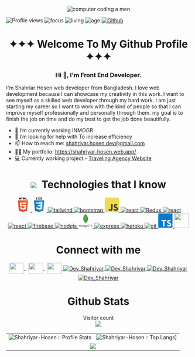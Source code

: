 <p align="center" ><img alt="computer coding a men" src="https://i.ibb.co/9pNj7M3/coding.gif" width="100%" height="320" /></p>

![Profile views](https://gpvc.arturio.dev/Shahriyar-Hosen)
![focus](https://img.shields.io/badge/focus-FullStack-critical)
![living](https://img.shields.io/badge/living-Natore-3c9)
![age](https://img.shields.io/badge/age-21-blueviolet)
[![Github](https://img.shields.io/github/followers/Shahriyar-Hosen?label=Follow&style=social)](https://github.com/Shahriyar-Hosen)&nbsp;

<!--START_SECTION:waka-->
<!-- ![Code Time](http://img.shields.io/badge/Code%20Time-1%2C187%20hrs%2034%20mins-blue)
 -->
<!-- ![views](https://komarev.com/ghpvc/?username=shahriyarhosen&label=Profile%20views&color=0e75b6&style=flat) -->

<h1 align="center"> ✦✦✦ Welcome To My Github Profile ✦✦✦ </h1>
<h3 align="center"> Hi 👋, I'm Front End Developer.</h3>

I'm Shahriar Hosen web developer from Bangladesh. I love web development because I can showcase my creativity in this work. I want to see myself as a skilled web developer through my hard work. I am just starting my career so I want to work with the kind of people so that I can improve myself professionally and personally through them. my goal is to finish the job on time and do my best to get the job done beautifully.

<!-- [![Github](https://img.shields.io/github/followers/shahriyarhosen?label=Follow&style=social)](https://github.com/shahriyarhosen)&nbsp;![Profile views](https://gpvc.arturio.dev/shahriyarhosen) -->

- 🌱 I’m currently working INMOGR
- 🤔 I’m looking for help with To increase efficiency
- 📫 How to reach me: shahriyar.hosen.dev@gmail.com
- 🕵️‍♂️ My portfolio: https://shahriyar-hosen.web.app/
- 💻 Currently working project:- [Traveling Agency Website](https://traveling-agency.web.app/)

<h1 align="center">
<img src = "https://media2.giphy.com/media/QssGEmpkyEOhBCb7e1/giphy.gif?cid=ecf05e47a0n3gi1bfqntqmob8g9aid1oyj2wr3ds3mg700bl&rid=giphy.gif" width='50'/>
&nbsp;Technologies that I know</h1>
<p align="center">
<a href="https://www.w3.org/html/" target="_blank" rel="noreferrer"> 
<img src="https://raw.githubusercontent.com/devicons/devicon/master/icons/html5/html5-original-wordmark.svg" alt="html5" width="40" height="40"/> 
</a> 
<a href="https://www.w3schools.com/css/" target="_blank" rel="noreferrer"> 
<img src="https://raw.githubusercontent.com/devicons/devicon/master/icons/css3/css3-original-wordmark.svg" alt="css3" width="40" height="40"/> 
</a> 
<a href="https://tailwindcss.com/" target="_blank" rel="noreferrer"> 
<img src="https://www.vectorlogo.zone/logos/tailwindcss/tailwindcss-icon.svg" alt="tailwind" width="40" height="40"/> 
</a> 
<a href="https://getbootstrap.com" target="_blank" rel="noreferrer"> 
<img src="https://i.ibb.co/6BRCwLQ/bootstrap.png" alt="bootstrap" width="40" height="40"/> 
</a> 
<a href="https://developer.mozilla.org/en-US/docs/Web/JavaScript" target="_blank" rel="noreferrer"> 
<img src="https://raw.githubusercontent.com/devicons/devicon/master/icons/javascript/javascript-original.svg" alt="javascript" width="40" height="40"/> 
</a>
<a href="https://reactjs.org/" target="_blank" rel="noreferrer"> 
<img src="https://i.ibb.co/5xXVNVh/react.png" alt="react" width="40" height="40"/> 
</a> 
<a href="https://redux.js.org/" target="_blank" rel="noreferrer"> 
<img src="https://i.ibb.co/v4BFdS7/Redux.png" alt="Redux" width="40" height="40"/> 
</a> 
<a href="https://reactrouter.com/" target="_blank" rel="noreferrer"> 
<img src="https://i.ibb.co/72RyCgr/route-removebg-preview.png" alt="react" width="40" height="40"/> 
</a>
<a href="https://react-query.tanstack.com/" target="_blank" rel="noreferrer"> 
<img src="https://i.ibb.co/KG89Bqd/Screenshot-1-removebg-preview.png" alt="react" width="40" height="40"/> 
</a>
<a href="https://firebase.google.com/" target="_blank" rel="noreferrer"> 
<img src="https://www.vectorlogo.zone/logos/firebase/firebase-icon.svg" alt="firebase" width="40" height="40"/> 
</a>

<a href="https://nodejs.org" target="_blank" rel="noreferrer"> 
<img src="https://res.cloudinary.com/dev-shahriyar/image/upload/v1676877581/Store/node-js_yvcjpp.png" alt="nodejs" width="35" height="40"/> 
</a> 
<a href="https://www.mongodb.com/" target="_blank" rel="noreferrer"> 
<img src="https://raw.githubusercontent.com/devicons/devicon/master/icons/mongodb/mongodb-original-wordmark.svg" alt="mongodb" width="40" height="40"/> 
</a> 
<a href="https://expressjs.com" target="_blank" rel="noreferrer"> 
<img src="https://res.cloudinary.com/dev-shahriyar/image/upload/v1676877264/Store/Express-js_r4har1.png" alt="express" width="40" height="40"/> 
</a> 
<a href="https://heroku.com" target="_blank" rel="noreferrer"> 
<img src="https://www.vectorlogo.zone/logos/heroku/heroku-icon.svg" alt="heroku" width="40" height="40"/> 
</a> 
<a href="https://git-scm.com/" target="_blank" rel="noreferrer"> 
<img src="https://www.vectorlogo.zone/logos/git-scm/git-scm-icon.svg" alt="git" width="40" height="40"/> 
</a> 
<a href="https://www.typescriptlang.org/" target="_blank" rel="noreferrer"> 
<img src="https://raw.githubusercontent.com/devicons/devicon/master/icons/typescript/typescript-original.svg" alt="typescript" width="40" height="40"/> 
</a>
<a href="https://app.netlify.com/" target="_blank" rel="noreferrer"> 
<img src="https://i.ibb.co/HXbptwp/5bSckoxz.png" width="40" height="40"/> 
</a> 
</p>

<h1 align="center">Connect with me</h1>

<p align="center">
<a href="mailto:shahriyar.hosen.dev@gmail.com" target="_blank" rel="noopener" >
<img align="center" src="https://www.pngkey.com/png/full/84-840977_email-png-icon.png" height="30" width="40"/>
</a>&nbsp;
<a href="https://stackoverflow.com/users/18384022/shahriyar-hosen" target="_blank" rel="noopener" >
<img align="center" src="https://cdn.iconscout.com/icon/free/png-256/stackoverflow-2-432547.png" height="30" width="40"/>
</a>&nbsp;
<a href="https://shahriyar-hosen.web.app/" target="_blank" rel="noopener">
<img align="center" src="https://i.ibb.co/j68NX6q/protfolio.png" height="30" width="40" />
</a>
<a  href="https://twitter.com/Dev_Shahriyar" target="blank">
<img  align="center" src="https://raw.githubusercontent.com/rahuldkjain/github-profile-readme-generator/master/src/images/icons/Social/twitter.svg" alt="Dev_Shahriyar" height="30" width="40" />
</a>
<a href="https://www.linkedin.com/in/shahriyar-hossen/" target="blank">
<img align="center" src="https://raw.githubusercontent.com/rahuldkjain/github-profile-readme-generator/master/src/images/icons/Social/linked-in-alt.svg" alt="Dev_Shahriyar" height="30" width="40" />
</a>
<a href="https://www.facebook.com/shahriyar.hosen.dev/" target="blank">
<img align="center" src="https://raw.githubusercontent.com/rahuldkjain/github-profile-readme-generator/master/src/images/icons/Social/facebook.svg" alt="Dev_Shahriyar" height="30" width="40" />
</a>
<a href="https://www.instagram.com/dev_shahriyar/" target="blank">
<img align="center" src="https://raw.githubusercontent.com/rahuldkjain/github-profile-readme-generator/master/src/images/icons/Social/instagram.svg" alt="Dev_Shahriyar" height="30" width="40" />
</a>
</p>

<!-- <h1></h1> -->

<!--Other Mode -->
<!--chartreuse-dark  -->
<!-- gotham -->
<!-- <h3 align="center">Contribution Graph</h3>

[![Shahriyar-Hosen's github activity graph](https://activity-graph.herokuapp.com/graph?username=Shahriyar-Hosen&theme=chartreuse-dark)](https://github.com/ashutosh00710/github-readme-activity-graph)
<br> -->

<p align="center">
   <table>
   <h1 align="center">Github Stats</h1>
   
   <p align="center"> 
     Visitor count <br/>
     <img src="https://profile-counter.glitch.me/shahriyarhosen/count.svg" />
   </p>
       <tr>
       <td><img alt="Shahriyar-Hosen :: Profile Stats" src="https://github-readme-stats.vercel.app/api?username=Shahriyar-Hosen&theme=blue-green&amp;show_icons=true&amp;count_private=true&amp;hide_border=true" /></td>
<!--     &hide=html     -->
       <td><img alt="Shahriyar-Hosen :: Top Langs]" src="https://github-readme-stats.vercel.app/api/top-langs/?username=Shahriyar-Hosen&langs_count=14&theme=blue-green&layout=compact&hide=html"> </td>
     </tr>
     <tr>
        <td colspan="2" align="center"><img  align="center" src="https://github-readme-streak-stats.herokuapp.com?user=Shahriyar-Hosen&theme=blue-green&hide_border=true"></td>
     </tr>
   </table>
</p>
